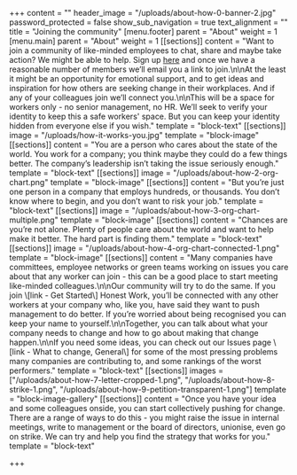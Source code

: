 +++
content = ""
header_image = "/uploads/about-how-0-banner-2.jpg"
password_protected = false
show_sub_navigation = true
text_alignment = ""
title = "Joining the community"
[menu.footer]
parent = "About"
weight = 1
[menu.main]
parent = "About"
weight = 1
[[sections]]
content = "Want to join a community of like-minded employees to chat, share and maybe take action? We might be able to help. Sign up [here](https://honestwork.org/about/joining-the-community/) and once we have a reasonable number of members we’ll email you a link to join.\n\nAt the least it might be an opportunity for emotional support, and to get ideas and inspiration for how others are seeking change in their workplaces. And if any of your colleagues join we’ll connect you.\n\nThis will be a space for workers only - no senior management, no HR. We’ll seek to verify your identity to keep this a safe workers' space. But you can keep your identity hidden from everyone else if you wish."
template = "block-text"
[[sections]]
image = "/uploads/how-it-works-you.jpg"
template = "block-image"
[[sections]]
content = "You are a person who cares about the state of the world. You work for a company; you think maybe they could do a few things better. The company’s leadership isn’t taking the issue seriously enough."
template = "block-text"
[[sections]]
image = "/uploads/about-how-2-org-chart.png"
template = "block-image"
[[sections]]
content = "But you’re just one person in a company that employs hundreds, or thousands. You don’t know where to begin, and you don’t want to risk your job."
template = "block-text"
[[sections]]
image = "/uploads/about-how-3-org-chart-multiple.png"
template = "block-image"
[[sections]]
content = "Chances are you’re not alone. Plenty of people care about the world and want to help make it better. The hard part is finding them."
template = "block-text"
[[sections]]
image = "/uploads/about-how-4-org-chart-connected-1.png"
template = "block-image"
[[sections]]
content = "Many companies have committees, employee networks or green teams working on issues you care about that any worker can join - this can be a good place to start meeting like-minded colleagues.\n\nOur community will try to do the same. If you join \\[link - Get Started\\] Honest Work, you’ll be connected with any other workers at your company who, like you, have said they want to push management to do better. If you’re worried about being recognised you can keep your name to yourself.\n\nTogether, you can talk about what your company needs to change and how to go about making that change happen.\n\nIf you need some ideas, you can check out our Issues page \\[link - What to change, General\\] for some of the most pressing problems many companies are contributing to, and some rankings of the worst performers."
template = "block-text"
[[sections]]
images = ["/uploads/about-how-7-letter-cropped-1.png", "/uploads/about-how-8-strike-1.png", "/uploads/about-how-9-petition-transparent-1.png"]
template = "block-image-gallery"
[[sections]]
content = "Once you have your idea and some colleagues onside, you can start collectively pushing for change. There are a range of ways to do this - you might raise the issue in internal meetings, write to management or the board of directors, unionise, even go on strike. We can try and help you find the strategy that works for you."
template = "block-text"

+++
